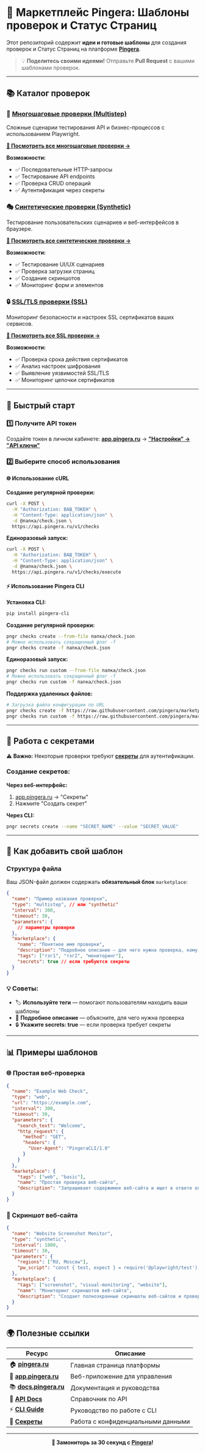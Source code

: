 
# 🚀 Маркетплейс Pingera: Шаблоны проверок и Статус Страниц

Этот репозиторий содержит **идеи и готовые шаблоны** для создания проверок и Статус Страниц на платформе [**Pingera**](https://pingera.ru).

> 💡 **Поделитесь своими идеями!** Отправьте **Pull Request** с вашими шаблонами проверок.

---

## 📚 Каталог проверок

### 🔄 [Многошаговые проверки (Multistep)](./multistep/)
Сложные сценарии тестирования API и бизнес-процессов с использованием Playwright.

**[📖 Посмотреть все многошаговые проверки →](./multistep/README.md)**

**Возможности:**
- ✅ Последовательные HTTP-запросы
- ✅ Тестирование API endpoints
- ✅ Проверка CRUD операций
- ✅ Аутентификация через секреты

### 🎭 [Синтетические проверки (Synthetic)](./synthetic/)
Тестирование пользовательских сценариев и веб-интерфейсов в браузере.

**[📖 Посмотреть все синтетические проверки →](./synthetic/README.md)**

**Возможности:**
- ✅ Тестирование UI/UX сценариев
- ✅ Проверка загрузки страниц
- ✅ Создание скриншотов
- ✅ Мониторинг форм и элементов

### 🔒 [SSL/TLS проверки (SSL)](./ssl/)
Мониторинг безопасности и настроек SSL сертификатов ваших сервисов.

**[📖 Посмотреть все SSL проверки →](./ssl/README.md)**

**Возможности:**
- ✅ Проверка срока действия сертификатов
- ✅ Анализ настроек шифрования
- ✅ Выявление уязвимостей SSL/TLS
- ✅ Мониторинг цепочки сертификатов

---

## 🚀 Быстрый старт

### 1️⃣ Получите API токен
Создайте токен в личном кабинете: [**app.pingera.ru**](https://app.pingera.ru) → [**"Настройки" → "API ключи"**](https://app.pingera.ru/settings/tokens)

### 2️⃣ Выберите способ использования

#### 🌐 Использование cURL

**Создание регулярной проверки:**
```bash
curl -X POST \
  -H "Authorization: ВАШ_ТОКЕН" \
  -H "Content-Type: application/json" \
  -d @папка/check.json \
  https://api.pingera.ru/v1/checks
```

**Единоразовый запуск:**
```bash
curl -X POST \
  -H "Authorization: ВАШ_ТОКЕН" \
  -H "Content-Type: application/json" \
  -d @папка/check.json \
  https://api.pingera.ru/v1/checks/execute
```

#### ⚡ Использование Pingera CLI

**Установка CLI:**
```bash
pip install pingera-cli
```

**Создание регулярной проверки:**
```bash
pngr checks create --from-file папка/check.json
# Можно использовать сокращенный флаг -f
pngr checks create -f папка/check.json
```

**Единоразовый запуск:**
```bash
pngr checks run custom --from-file папка/check.json
# Можно использовать сокращенный флаг -f
pngr checks run custom -f папка/check.json
```

**Поддержка удаленных файлов:**
```bash
# Загрузка файла конфигурации по URL
pngr checks create -f https://raw.githubusercontent.com/pingera/marketplace/refs/heads/main/multistep/simple.json
pngr checks run custom -f https://raw.githubusercontent.com/pingera/marketplace/refs/heads/main/synthetic/simple-screenshot.json
```

---

## 🔐 Работа с секретами

⚠️ **Важно:** Некоторые проверки требуют [**секреты**](https://docs.pingera.ru/checks/secrets) для аутентификации.

### Создание секретов:

**Через веб-интерфейс:**
1. [app.pingera.ru](https://app.pingera.ru) → "Секреты"
2. Нажмите "Создать секрет"

**Через CLI:**
```bash
pngr secrets create --name "SECRET_NAME" --value "SECRET_VALUE"
```

---

## 📝 Как добавить свой шаблон

### Структура файла

Ваш JSON-файл должен содержать **обязательный блок** `marketplace`:

```json
{
  "name": "Пример названия проверки",
  "type": "multistep", // или "synthetic"
  "interval": 300,
  "timeout": 30,
  "parameters": {
    // параметры проверки
  },
  "marketplace": {
    "name": "Понятное имя проверки",
    "description": "Подробное описание — для чего нужна проверка, кому будет полезна",
    "tags": ["тэг1", "тэг2", "мониторинг"],
    "secrets": true // если требуются секреты
  }
}
```

### 💡 Советы:
- 🏷️ **Используйте теги** — помогают пользователям находить ваши шаблоны
- 📝 **Подробное описание** — объясните, для чего нужна проверка
- 🔒 **Укажите secrets: true** — если проверка требует секреты

---

## 📊 Примеры шаблонов

### 🌐 Простая веб-проверка
```json
{
  "name": "Example Web Check",
  "type": "web",
  "url": "https://example.com",
  "interval": 300,
  "timeout": 30,
  "parameters": {
    "search_text": "Welcome",
    "http_request": {
      "method": "GET",
      "headers": {
        "User-Agent": "PingeraCLI/1.0"
      }
    }
  },
  "marketplace": {
    "tags": ["web", "basic"],
    "name": "Простая проверка веб-сайта",
    "description": "Запрашивает содержимое веб-сайта и ищет в ответе определенную строку"
  }
}
```

### 📸 Скриншот веб-сайта
```json
{
  "name": "Website Screenshot Monitor",
  "type": "synthetic", 
  "interval": 1800,
  "timeout": 30,
  "parameters": {
    "regions": ["RU, Moscow"],
    "pw_script": "const { test, expect } = require('@playwright/test');\n\ntest('website screenshot test', async ({ page }) => {\n  await page.goto('https://pingera.ru');\n  await page.waitForLoadState('load');\n  await page.waitForTimeout(2000);\n  await page.screenshot({ \n    path: 'website-screenshot.png', \n    fullPage: true \n  });\n  await expect(page).toHaveTitle(/Pingera/);\n  console.log('Screenshot captured successfully');\n});"
  },
  "marketplace": {
    "tags": ["screenshot", "visual-monitoring", "website"],
    "name": "Мониторинг скриншотов веб-сайта",
    "description": "Создает полноэкранные скриншоты веб-сайтов и проверяет загрузку страниц"
  }
}
```

---

## 🌍 Полезные ссылки

| Ресурс | Описание |
|--------|----------|
| 🏠 [**pingera.ru**](https://pingera.ru) | Главная страница платформы |
| 💼 [**app.pingera.ru**](https://app.pingera.ru) | Веб-приложение для управления |
| 📚 [**docs.pingera.ru**](https://docs.pingera.ru) | Документация и руководства |
| 🔗 [**API Docs**](https://docs.pingera.ru/api/overview) | Справочник по API |
| ⚡ [**CLI Guide**](https://docs.pingera.ru/devs/cli) | Руководство по работе с CLI |
| 🔐 [**Секреты**](https://docs.pingera.ru/checks/secrets) | Работа с конфиденциальными данными |

---

<div align="center">

**🚀 Замониторь за 30 секунд с [Pingera](https://pingera.ru)!**

</div>
